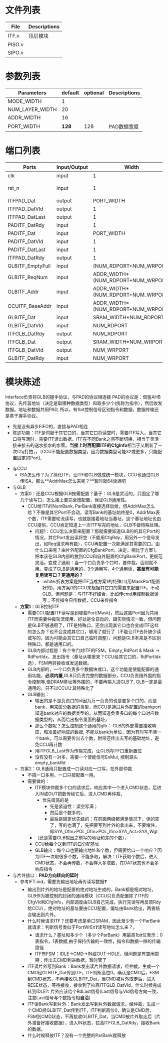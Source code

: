 # 文件列表
| File | Descriptions |
| ---- | ---- |
| ITF.v | 顶层模块 |
| PISO.v | |
| SIPO.v | |

# 参数列表
| Parameters | default | optional | Descriptions |
| ---- | ---- | ---- | ---- |
| MODE_WIDTH | 1 |  |  |
| NUM_LAYER_WIDTH | 20 |  |  |
| ADDR_WIDTH | 16 |  |  |
| PORT_WIDTH | **128** | 128 | PAD数据宽度 |

# 端口列表
| Ports | Input/Output | Width | Descriptions |
| ---- | ---- | ---- | ---- |
| clk                       | input | 1                                 | clock |
| rst_n                     | input | 1                                 | reset, 代电平有效 |
| ITFPAD_Dat                | output| PORT_WIDTH                        | |
| ITFPAD_DatVld             | output| 1                                 ||
| ITFPAD_DatLast            | output| 1                                 ||????????????????????????????????????????????????:question
| PADITF_DatRdy             | input | 1                                 ||
| PADITF_Dat                | input | PORT_WIDTH                        || 
| PADITF_DatVld             | input | 1                                 ||
| PADITF_DatLast            | input | 1                                 ||
| ITFPAD_DatRdy             | output| 1                                 ||
| GLBITF_EmptyFull          | input | (NUM_RDPORT+NUM_WRPORT)           ||
| GLBITF_ReqNum             | input | ADDR_WIDTH*(NUM_RDPORT+NUM_WRPORT)|
| GLBITF_Addr               | input | ADDR_WIDTH*(NUM_RDPORT+NUM_WRPORT)|
| CCUITF_BaseAddr           | input | ADDR_WIDTH*(NUM_RDPORT+NUM_WRPORT)|
| GLBITF_Dat                | input | SRAM_WIDTH*NUM_RDPORT             |
| GLBITF_DatVld             | input | NUM_RDPORT                        |
| ITFGLB_DatRdy             | output| NUM_RDPORT                        |
| ITFGLB_Dat                | output| SRAM_WIDTH*NUM_WRPORT             |
| ITFGLB_DatVld             | output| NUM_WRPORT                        |
| GLBITF_DatRdy             | input | NUM_WRPORT                        |


# 模块陈述
Interface负责将GLB的握手协议，与PAD的协议相连接
PAD的协议是：借鉴AHB协议，先传首地址（决定是取哪种数据类型）和取多少个(统称为指令），然后收发数据。地址和数据共用PAD, 所以，有1bit控制信号区别指令和数据，数据传输还是基于握手协议。
- 先是没有异步FIFO的，直接与PAD相连
- 陈述功能：ITF是伺服于其它口的，当其它口将读空时，需要ITF写入，当其它口将写满时，需要ITF读出数据，ITF在不同Bank之间不断切换，相当于灵活接来接去的送水接水的水管。**当接上时再配置ITF的CfgInfo**相当于又刷新了一次Cfg打拍，，（CCU不能配置数据类型，因为数据类型可能32或更多，只能配置固定的Port),
<!-- 或者是CCU也都配置好了ITF，只不过GLB自己控制使能接选择相应的ITF_CfgInfo,但配置ITF时，AddrMax, NumBank, ParBank等等无法配置，要按需给 -->
- 与CCU
    - ISA怎么传？为了简化ITF，让ITF和GLB做成统一模块，CCU也通过GLB传ISA，那么**AddrMax怎么来呢？**暂时就64读满吧
- 与GLB
    - 方案0：还是CCU根据GLB按需配置？基于：GLB是灵活的，只固定了哪几个读写口，怎么接上要完全按配置，保证GLB通用性。
        - CCU给ITF的NumBank, ParBank直接选择后给，但AddrMax怎么给？不像是其它Port不会动，读写Bank的基址始终是0，AddrMax表个数，ITF需要轮流读写，也就是接着地址当基址，这个基址地址也由CCU提供，CCU肯定知道上一次ITF写完的地址，GLB不做特殊处理。
            - 问题1：CCU怎么决策来配置？那就需要知道GLB的的其它Port的情况，其它Port发出读将空（不能用CfgRdy，用另外一个信号发出，如Req请求再有数），CCU再配置一次能满足其需要的口。由什么口来呢？由片外配置的CfgBankPort，决定，相比于方案1，把本该在GLB内部的放到CCU和自外配置的CfgBankPort，更规范灵活。变成了通用：当一个口负责多个口时，要仲裁。否则就不用。变成了GLB是通用的，3个通用写，4个通用读，**甚至有可能复用读写口？更通用的？**
                - :white:折衷方案是把ITF当成方案1的特殊口(用MaskPort配置好的)，用方案0的CCU来根据其它口的需要来配置ITF。不动GLB。但问题是：与ITF不好结合，比如传cmd用控制数据读写；不传指令只传数据，CCU来传指令
    - **方案1**：GLB控制ITF
        - 需要CCU配置ITF读写是到哪些Port(Mask)，然后这些Port因为共用ITF而需要仲裁轮流使用，好处是全自动的，跟实际情况一致，但问题是GLB不够通用了，ITF是特殊口，还会出现其它口也会变成ITF这样的怎么办？也不会变成其它口，够用了就行了（不能让ITF去补缺少读或写的，因为可能会其它口自己临时调整），问题是GLB本来是不区别特殊口，都是通用口的。
        - GLB内部过程是：有个专门对ITF的FSM，Empty_RdPort & Mask -> RdPortIdx，发出指令（基址从哪里来？CCU给其它口的，RdPortIdx选），FSM再转接收或发送数据。
        - GLB内部的，一个口负责多个数据块或口，这个功能是使能配置的通用功能，**必须内置**,GLB只负责完整的数据部分，CCU负责跟外围的指令控制等,像DRAM基址等外围的，不要再输入进GLB了, GLB一定是最通用的，只不过CCU让其特殊化了
        - GLB输出：
            - 输出的是不是负责口的id因为万一负责的也是要多个口的，而是bank，用来区分数据的类型，而CCU是通过片外配置的bankport知道bank对应的数据类型的，从而知道负责多口的每个口对应数据类型的，从而给出指令里面的基址，
            - 那么个数呢？怎么控制这个通用的glb： GLB的外部需要接收响应，和准备好响应的数据, 不能以bank为单位，因为有时写不满一个bank，可以需要传出去个数，附带还传出去写的基础地址，避免CCU再计数
            - 用ITFGLB_Last作为传输完成，让GLB内ITF口重新置位
            - 没有没有一对多，需要一个使能信号EnMul, 控制源头empty_bankRd
    - 方案2：GLB通用只配置成一口读对应一口写，在外部仲裁
        - 不搞一口多用，一口只按配置一用。
        - 需要做的：
            - ITF模块仲裁多个口的请求后，响应其中一个进入CMD状态，后进入IN或OUT把数传给它后，进入CMD再仲裁，
                - 优先级高的是
                    - 先是紧迫性：读空写满；
                    - 然后是个数多的，
                    - 最后是固定优先级的：在前面两级都满足情况下，读的空了，写的也满了，先把要写到片外的拿出来，不要堵住，即SYA_Ofm>POL_Ofm>POL_Ifm>SYA_Act>SYA_Wgt
            - （还是需要GLB输出之前写的地址和差的个数），
            - CCU给每个送到ITF的口分配基址
            - GLB输出：每个口也要输出地址和个数，但需要给口一个响应？因为ITF一次取很多个数，不能多取，解决：ITF获取个数后，进入CMD状态，不会再传数，不会存大多取数，在DAT状态也不会多响应指令
- 与片外接口：**PAD方向转向的延时**
    - 参考IFT.md，需要先输出地址再传读写数据:question:
        - 输出到片外的地址是配置的绝对地址生成的，Bank都是相对地址，GLB作为被控制的封闭的通用模块（CCU只负责配置除了ITF的CfgVld和CfgInfo，内部调度由GLB自己完成，执行完读写再反馈Rdy给CCU），绝对地址的基址要由CCU配置，偏址由Bank给出，两者结合输出到片外。
        - 什么时候请求ITF？还要考虑是单口SRAM，因此至少有一个ParBank就请求：判断信号类似于PortWrEn:question:读写地址怎么来？，
            - 请求什么？基址和多少个（多少个ParBank）用最高1bit位表示：0表指令，1表数据,由于保持传输的一致性，指令和数据一样的传输路径
            - ITF有FSM：IDLE->CMD->IN或OUT->IDLE，但问题是有空闲周期：传出去CMD到进数据，暂时管了
        - ITF读片外写到Bank：Bank发出读片外数据请求，经仲裁，生成一个CMD经GLBITF_Dat传到ITF，ITF判断高位0，确认是CMD后，FSM到CMD状态，不再接收GLBITF_Dat，当CMD被片外取走后，进入RESE状态，等待接收，接收到了拉高ITFGLB_DatVld。什么时候完成转到IDLE?: 片外应该给个RdLast信号(Last信号与Vld信号方向一致，注意Last信号与个数指令相**自洽**)
        - ITF读Bank写到片外：Bank发出写到片外数据请求，经仲裁，生成一个CMD经GLBITF_Dat传到ITF，ITF判断高位0，确认是CMD后，FSM到CMD状态，不再接收GLBITF_Dat，当CMD被片外取走后（片外准备好接收数据），进入IN状态，拉高ITFGLB_DatRdy，接收Bank的数据。
        - 什么时候释放ITF？没有一个完整的ParBank就释放

